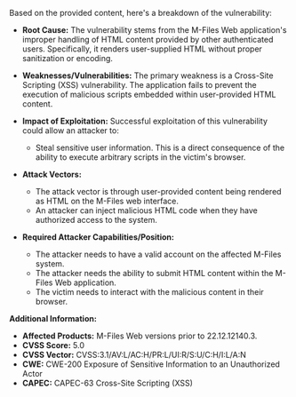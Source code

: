 Based on the provided content, here's a breakdown of the vulnerability:

* **Root Cause:** The vulnerability stems from the M-Files Web application's improper handling of HTML content provided by other authenticated users. Specifically, it renders user-supplied HTML without proper sanitization or encoding.

* **Weaknesses/Vulnerabilities:** The primary weakness is a Cross-Site Scripting (XSS) vulnerability. The application fails to prevent the execution of malicious scripts embedded within user-provided HTML content.

* **Impact of Exploitation:** Successful exploitation of this vulnerability could allow an attacker to:
    - Steal sensitive user information. This is a direct consequence of the ability to execute arbitrary scripts in the victim's browser.

* **Attack Vectors:**
    - The attack vector is through user-provided content being rendered as HTML on the M-Files web interface.
    - An attacker can inject malicious HTML code when they have authorized access to the system.

* **Required Attacker Capabilities/Position:**
    - The attacker needs to have a valid account on the affected M-Files system.
    - The attacker needs the ability to submit HTML content within the M-Files Web application.
    - The victim needs to interact with the malicious content in their browser.

**Additional Information:**

* **Affected Products:** M-Files Web versions prior to 22.12.12140.3.
* **CVSS Score:** 5.0
* **CVSS Vector:** CVSS:3.1/AV:L/AC:H/PR:L/UI:R/S:U/C:H/I:L/A:N
* **CWE:** CWE-200 Exposure of Sensitive Information to an Unauthorized Actor
* **CAPEC:** CAPEC-63 Cross-Site Scripting (XSS)